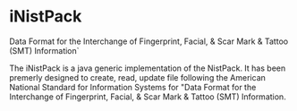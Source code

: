 # iNistPack
Data Format for the Interchange of Fingerprint, Facial, &amp; Scar Mark &amp; Tattoo (SMT) Information`

The iNistPack is a java generic implementation of the NistPack. It has been premerly designed to create, read, update file following the American National Standard for Information Systems for "Data Format for the Interchange of Fingerprint, Facial, &amp; Scar Mark &amp; Tattoo (SMT) Information.

